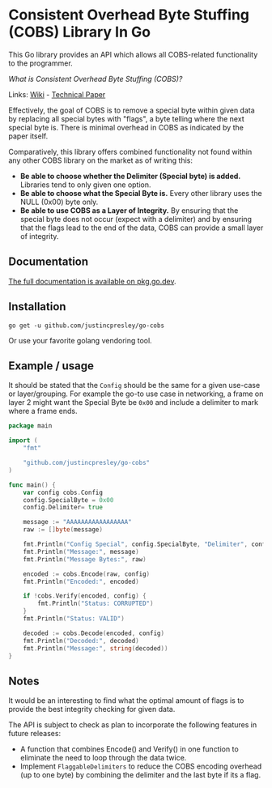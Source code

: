 # Consistent Overhead Byte Stuffing (COBS) Library In Go

This Go library provides an API which allows all COBS-related functionality to the programmer.

*What is Consistent Overhead Byte Stuffing (COBS)?*

Links: [Wiki](https://en.wikipedia.org/wiki/Consistent_Overhead_Byte_Stuffing) - [Technical Paper](http://www.stuartcheshire.org/papers/cobsforton.pdf)

Effectively, the goal of COBS is to remove a special byte within given data by replacing all special bytes with "flags", a byte telling where the next special byte is. There is minimal overhead in COBS as indicated by the paper itself.

Comparatively, this library offers combined functionality not found within any other COBS library on the market as of writing this:

 - **Be able to choose whether the Delimiter (Special byte) is added.** Libraries tend to only given one option.
 - **Be able to choose what the Special Byte is.** Every other library uses the NULL (0x00) byte only.
 - **Be able to use COBS as a Layer of Integrity.** By ensuring that the special byte does not occur (expect with a delimiter) and by ensuring that the flags lead to the end of the data, COBS can provide a small layer of integrity.

## Documentation

[The full documentation is available on pkg.go.dev](https://pkg.go.dev/github.com/justincpresley/go-cobs).

## Installation

```
go get -u github.com/justincpresley/go-cobs
```

Or use your favorite golang vendoring tool.

## Example / usage

It should be stated that the `Config` should be the same for a given use-case or layer/grouping. For example the go-to use case in networking, a frame on layer 2 might want the Special Byte be `0x00` and include a delimiter to mark where a frame ends.

```go
package main

import (
	"fmt"

	"github.com/justincpresley/go-cobs"
)

func main() {
	var config cobs.Config
	config.SpecialByte = 0x00
	config.Delimiter= true

	message := "AAAAAAAAAAAAAAAAA"
	raw := []byte(message)

	fmt.Println("Config Special", config.SpecialByte, "Delimiter", config.Delimiter)
	fmt.Println("Message:", message)
	fmt.Println("Message Bytes:", raw)

	encoded := cobs.Encode(raw, config)
	fmt.Println("Encoded:", encoded)

	if !cobs.Verify(encoded, config) {
		fmt.Println("Status: CORRUPTED")
	}
	fmt.Println("Status: VALID")

	decoded := cobs.Decode(encoded, config)
	fmt.Println("Decoded:", decoded)
	fmt.Println("Message:", string(decoded))
}
```

## Notes

It would be an interesting to find what the optimal amount of flags is to provide the best integrity checking for given data.

The API is subject to check as plan to incorporate the following features in future releases:

 - A function that combines Encode() and Verify() in one function to eliminate the need to loop through the data twice.
 - Implement `FlaggableDelimiters` to reduce the COBS encoding overhead (up to one byte) by combining the delimiter and the last byte if its a flag.